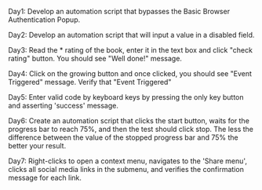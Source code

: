Day1: Develop an automation script that bypasses the Basic Browser Authentication Popup.

Day2: Develop an automation script that will input a value in a disabled field.

Day3: Read the * rating of the book, enter it in the text box and click "check rating" button. You should see "Well done!" message.

Day4: Click on the growing button and once clicked, you should see "Event Triggered" message. Verify that "Event Triggered"

Day5: Enter valid code by keyboard keys by pressing the only key button and asserting 'success' message.

Day6: Create an automation script that clicks the start button, waits for the progress bar to reach 75%, and then the test should click stop. The less the difference between the value of the stopped progress bar and 75% the better your result.

Day7: Right-clicks to open a context menu, navigates to the 'Share menu', clicks all social media links in the submenu, and verifies the confirmation message for each link.